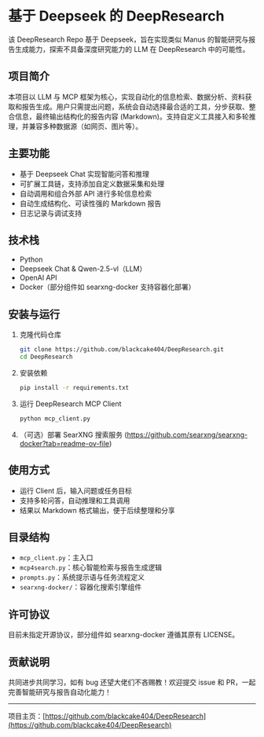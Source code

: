 # 基于 Deepseek 的 DeepResearch

该 DeepResearch Repo 基于 Deepseek，旨在实现类似 Manus 的智能研究与报告生成能力，探索不具备深度研究能力的 LLM 在 DeepResearch 中的可能性。

## 项目简介

本项目以 LLM 与 MCP 框架为核心，实现自动化的信息检索、数据分析、资料获取和报告生成。用户只需提出问题，系统会自动选择最合适的工具，分步获取、整合信息，最终输出结构化的报告内容 (Markdown)。支持自定义工具接入和多轮推理，并兼容多种数据源（如网页、图片等）。

## 主要功能

- 基于 Deepseek Chat 实现智能问答和推理
- 可扩展工具链，支持添加自定义数据采集和处理
- 自动调用和组合外部 API 进行多轮信息检索
- 自动生成结构化、可读性强的 Markdown 报告
- 日志记录与调试支持

## 技术栈

- Python
- Deepseek Chat & Qwen-2.5-vl（LLM）
- OpenAI API
- Docker（部分组件如 searxng-docker 支持容器化部署）

## 安装与运行

1. 克隆代码仓库

   ```bash
   git clone https://github.com/blackcake404/DeepResearch.git
   cd DeepResearch
   ```

2. 安装依赖

   ```bash
   pip install -r requirements.txt
   ```

3. 运行 DeepResearch MCP Client

   ```bash
   python mcp_client.py
   ```

4. （可选）部署 SearXNG 搜索服务 (https://github.com/searxng/searxng-docker?tab=readme-ov-file)

## 使用方式

- 运行 Client 后，输入问题或任务目标
- 支持多轮问答，自动推理和工具调用
- 结果以 Markdown 格式输出，便于后续整理和分享

## 目录结构

- `mcp_client.py`：主入口
- `mcp4search.py`：核心智能检索与报告生成逻辑
- `prompts.py`：系统提示语与任务流程定义
- `searxng-docker/`：容器化搜索引擎组件

## 许可协议

目前未指定开源协议，部分组件如 searxng-docker 遵循其原有 LICENSE。

## 贡献说明

共同进步共同学习，如有 bug 还望大佬们不吝赐教！欢迎提交 issue 和 PR，一起完善智能研究与报告自动化能力！

---

项目主页：[https://github.com/blackcake404/DeepResearch](https://github.com/blackcake404/DeepResearch)